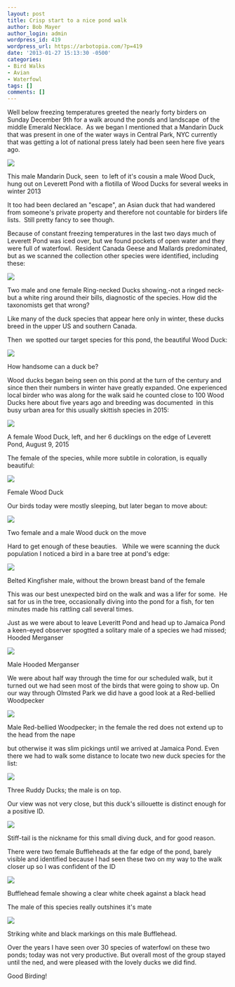 ```yaml
---
layout: post
title: Crisp start to a nice pond walk
author: Bob Mayer
author_login: admin
wordpress_id: 419
wordpress_url: https://arbotopia.com/?p=419
date: '2013-01-27 15:13:30 -0500'
categories:
- Bird Walks
- Avian
- Waterfowl
tags: []
comments: []
---
```



Well below freezing temperatures greeted the nearly forty birders on Sunday December 9th for a walk around the ponds and landscape  of the middle Emerald Necklace.  As we began I mentioned that a Mandarin Duck that was present in one of the water ways in Central Park, NYC currently that was getting a lot of national press lately had been seen here five years ago. 

![](https://i0.wp.com/arbotopia.com/wp-content/uploads/2018/12/P1070591.jpg?fit=525%2C386&ssl=1)

This male Mandarin Duck, seen  to left of it's cousin a male Wood Duck, hung out on Leverett Pond with a flotilla of Wood Ducks for several weeks in winter 2013

It too had been declared an "escape", an Asian duck that had wandered from someone's private property and therefore not countable for birders life lists.  Still pretty fancy to see though.

Because of constant freezing temperatures in the last two days much of Leverett Pond was iced over, but we found pockets of open water and they were full of waterfowl.  Resident Canada Geese and Mallards predominated, but as we scanned the collection other species were identified, including these:

![](https://i0.wp.com/arbotopia.com/wp-content/uploads/2018/12/Ring-necked-DuckJPG.jpg?fit=525%2C398&ssl=1)

Two male and one female Ring-necked Ducks showing,-not a ringed neck- but a white ring around their bills, diagnostic of the species. How did the taxonomists get that wrong?

Like many of the duck species that appear here only in winter, these ducks breed in the upper US and southern Canada. 

Then  we spotted our target species for this pond, the beautiful Wood Duck:

![](https://i0.wp.com/arbotopia.com/wp-content/uploads/2018/12/P1010412.jpg?fit=525%2C356&ssl=1)

How handsome can a duck be?

Wood ducks began being seen on this pond at the turn of the century and since then their numbers in winter have greatly expanded. One experienced local birder who was along for the walk said he counted close to 100 Wood Ducks here about five years ago and breeding was documented  in this busy urban area for this usually skittish species in 2015:

![](https://i0.wp.com/arbotopia.com/wp-content/uploads/2018/12/P1100739.jpg?fit=525%2C251&ssl=1)

A female Wood Duck, left, and her 6 ducklings on the edge of Leverett Pond, August 9, 2015

The female of the species, while more subtile in coloration, is equally beautiful:

![](/images/2018/12/Wood-Duck-f..jpg)

Female Wood Duck

Our birds today were mostly sleeping, but later began to move about:

![](https://i0.wp.com/arbotopia.com/wp-content/uploads/2018/12/P1010908.jpg?fit=525%2C367&ssl=1)

Two female and a male Wood duck on the move

Hard to get enough of these beauties.   While we were scanning the duck population I noticed a bird in a bare tree at pond's edge:

![](https://i1.wp.com/arbotopia.com/wp-content/uploads/2018/12/P1160316.jpg?fit=525%2C355&ssl=1)

Belted Kingfisher male, without the brown breast band of the female

This was our best unexpected bird on the walk and was a lifer for some.  He sat for us in the tree, occasionally diving into the pond for a fish, for ten minutes made his rattling call several times.

Just as we were about to leave Leveritt Pond and head up to Jamaica Pond a keen-eyed observer spogtted a solitary male of a species we had missed; Hooded Merganser

![](/images/2018/12/H.-Merg.-m-5.jpg)

Male Hooded Merganser

We were about half way through the time for our scheduled walk, but it turned out we had seen most of the birds that were going to show up. On our way through Olmsted Park we did have a good look at a Red-bellied Woodpecker

![](/images/2018/11/P1030156-815x1024.jpg)

Male Red-bellied Woodpecker; in the female the red does not extend up to the head from the nape

but otherwise it was slim pickings until we arrived at Jamaica Pond. Even there we had to walk some distance to locate two new duck species for the list:

![](/images/2018/11/P1030573-1-1024x878.jpg)

Three Ruddy Ducks; the male is on top.

Our view was not very close, but this duck's sillouette is distinct enough for a positive ID.

![](/images/2018/11/P1010232-1024x519.jpg)

Stiff-tail is the nickname for this small diving duck, and for good reason.

There were two female Buffleheads at the far edge of the pond, barely visible and identified because I had seen these two on my way to the walk closer up so I was confident of the ID

![](/images/2018/12/P1010828-1024x821.jpg)

Bufflehead female showing a clear white cheek against a black head

The male of this species really outshines it's mate

![](/images/2018/11/P1010836-1024x677.jpg)

Striking white and black markings on this male Bufflehead.

Over the years I have seen over 30 species of waterfowl on these two ponds; today was not very productive. But overall most of the group stayed until the ned, and were pleased with the lovely ducks we did find.

Good Birding!
